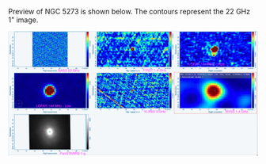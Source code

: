 Preview of NGC 5273 is shown below. The contours represent the 22 GHz 1" image. 

![NGC5273.png](NGC5273.png "NGC5273")

